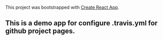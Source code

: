 This project was bootstrapped with [Create React App](https://github.com/facebook/create-react-app).

## This is a demo app for configure .travis.yml for github project pages. 

